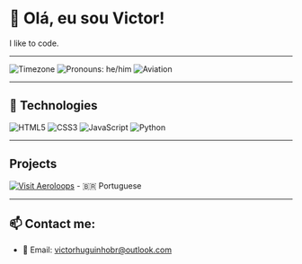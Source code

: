 # 👋 Olá, eu sou Victor!

I like to code.

---

![Timezone](https://img.shields.io/badge/Timezone-America/Sao__Paulo-0D1117?style=for-the-badge&logo=github&logoColor=white)  ![Pronouns: he/him](https://img.shields.io/badge/👤_Pronouns-he/him-0D1117?style=for-the-badge&logoColor=white)  ![Aviation](https://img.shields.io/badge/✈️_Aviation-005C99?style=for-the-badge&logo=flightaware&logoColor=white)



---

## 🧰 Technologies

![HTML5](https://img.shields.io/badge/HTML5-E34F26?logo=html5&logoColor=fff&style=flat)
![CSS3](https://img.shields.io/badge/CSS3-1572B6?logo=css3&logoColor=fff&style=flat)
![JavaScript](https://img.shields.io/badge/JavaScript-F7DF1E?logo=javascript&logoColor=000&style=flat)
![Python](https://img.shields.io/badge/Python-3776AB?logo=python&logoColor=fff&style=flat)

---

## Projects
[![Visit Aeroloops](https://img.shields.io/badge/🌐_Visit-Aeroloops.com.br-0A91AB?style=for-the-badge&logo=airplane&logoColor=white)](https://aeroloops.com.br) - 🇧🇷 Portuguese


---


## 📫 Contact me:
- 💌 Email: victorhuguinhobr@outlook.com

